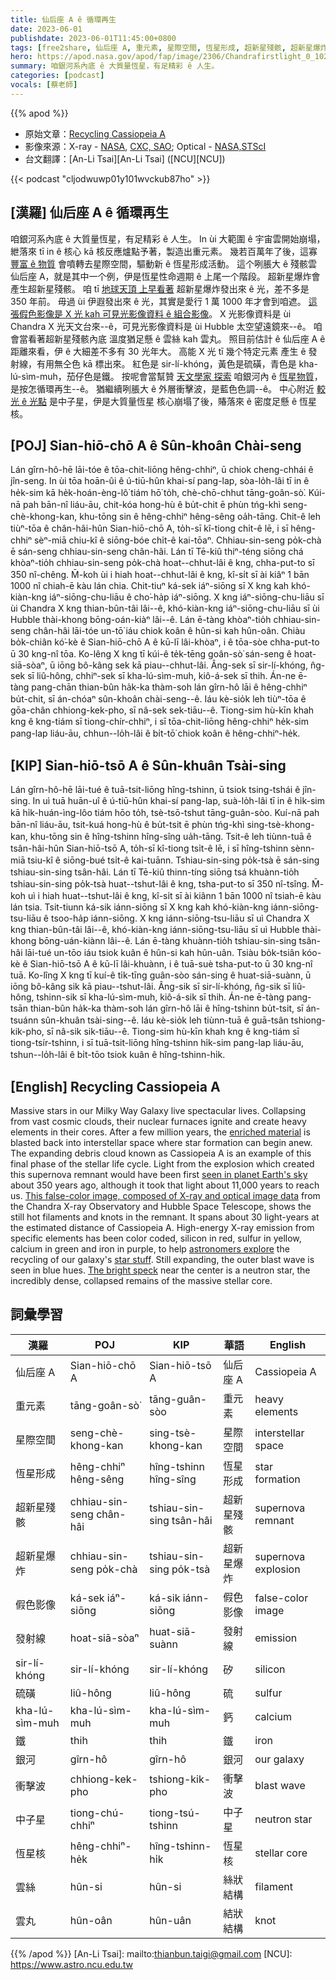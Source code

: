 ```yaml
---
title: 仙后座 A ê 循環再生
date: 2023-06-01
publishdate: 2023-06-01T11:45:00+0800
tags: [free2share, 仙后座 A, 重元素, 星際空間, 恆星形成, 超新星殘骸, 超新星爆炸, 假色影像, 發射線, sir-lí-khóng, 硫磺, kha-lú-sìm-muh, 鐵, 銀河, 衝擊波, 中子星, 恆星核, 雲絲, 雲丸]
hero: https://apod.nasa.gov/apod/fap/image/2306/Chandrafirstlight_0_1024.jpg
summary: 咱銀河系內底 ê 大質量恆星，有足精彩 ê 人生。
categories: [podcast]
vocals: [蔡老師]
---
```


{{% apod %}}

- 原始文章：[Recycling Cassiopeia A](https://apod.nasa.gov/apod/ap230601.html)
- 影像來源：X-ray - [NASA](https://www.nasa.gov/), [CXC, SAO](http://chandra.harvard.edu/); Optical - [NASA,STScI](http://www.stsci.edu/)
- 台文翻譯：[An-Li Tsai][An-Li Tsai] ([NCU][NCU])

{{< podcast "cljodwuwp01y101wvckub87ho" >}}

## [漢羅] 仙后座 A ê 循環再生
咱銀河系內底 ê 大質量恆星，有足精彩 ê 人生。
In ùi 大範圍 ê 宇宙雲開始崩塌，紲落來 tī in ê 核心 kā 核反應爐點予著，製造出重元素。
幾若百萬年了後，這寡 [豐富 ê 物質][enriched material] 會噴轉去星際空間，驅動新 ê 恆星形成活動。
這个咧脹大 ê 殘骸雲 仙后座 A，就是其中一个例，伊是恆星性命週期 ê 上尾一个階段。
超新星爆炸會產生超新星殘骸。
咱 tī [地球天頂 上早看著][seen in planet Earth's sky] 超新星爆炸發出來 ê 光，差不多是 350 年前。
毋過 ùi 伊遐發出來 ê 光，其實是愛行 1 萬 1000 年才會到咱遮。
[這張假色影像是 X 光 kah 可見光影像資料 ê 組合影像][This false-color image, composed of X-ray and optical image data]。
X 光影像資料是 ùi Chandra X 光天文台來--ê，可見光影像資料是 ùi Hubble 太空望遠鏡來--ê。
咱會當看著超新星殘骸內底 溫度猶足懸 ê 雲絲 kah 雲丸。
照目前估計 ê 仙后座 A ê 距離來看，伊 ê 大細差不多有 30 光年大。
高能 X 光 tī 幾个特定元素 產生 ê 發射線，有用無仝色 kā 標出來。
紅色是 sir-lí-khóng，黃色是硫磺，青色是 kha-lú-sìm-muh，茄仔色是鐵。
按呢會當幫贊 [天文學家 探索][astronomers explore] 咱銀河內 ê [恆星物質][star stuff]，是按怎循環再生--ê。
猶繼續咧脹大 ê 外層衝擊波，是藍色色調--ê。
中心附近 [較光 ê 光點][The bright speck] 是中子星，伊是大質量恆星 核心崩塌了後，賰落來 ê 密度足懸 ê 恆星核。

## [POJ] Sian-hiō-chō A ê Sûn-khoân Chài-seng
Lán gîrn-hô-hē lāi-tóe ê tōa-chit-liōng hêng-chhiⁿ, ū chiok cheng-chhái ê jîn-seng.
In ùi tōa hoān-ûi ê ú-tiū-hûn khai-sí pang-lap, sòa-lo̍h-lâi tī in ê he̍k-sim kā he̍k-hoán-èng-lô͘ tiám hō͘ to̍h, chè-chō-chhut tāng-goân-sò͘.
Kúi-nā pah bān-nî liáu-āu, chit-kóa hong-hù ê bu̍t-chit ē phùn tńg-khì seng-chè-khong-kan, khu-tōng sin ê hêng-chhiⁿ hêng-sêng oa̍h-tāng.
Chit-ê leh tiùⁿ-tōa ê chân-hâi-hûn Sian-hiō-chō A, to̍h-sī kî-tiong chi̍t-ê lē, i sī hêng-chhiⁿ sèⁿ-miā chiu-kî ê siōng-bóe chi̍t-ê kai-tōaⁿ.
Chhiau-sin-seng po̍k-chà ē sán-seng chhiau-sin-seng chân-hâi.
Lán tī Tē-kiû thiⁿ-téng siōng chá khòaⁿ-tio̍h chhiau-sin-seng po̍k-chà hoat--chhut-lâi ê kng, chha-put-to sī 350 nî-chêng.
M̄-koh ùi i hiah hoat--chhut-lâi ê kng, kî-si̍t sī ài kiâⁿ 1 bān 1000 nî chiah-ē kàu lán chia.
Chit-tiuⁿ ká-sek iáⁿ-siōng sī X kng kah khó-kiàn-kng iáⁿ-siōng-chu-liāu ê cho͘-ha̍p iáⁿ-siōng.
X kng iáⁿ-siōng-chu-liāu sī ùi Chandra X kng thian-bûn-tâi lâi--ê, khó-kiàn-kng iáⁿ-siōng-chu-liāu sī ùi Hubble thài-khong bōng-oán-kiàⁿ lâi--ê.
Lán ē-tàng khòaⁿ-tio̍h chhiau-sin-seng chân-hâi lāi-tóe un-tō͘ iáu chiok koân ê hûn-si kah hûn-oân.
Chiàu bo̍k-chiân kó͘-kè ê Sian-hiō-chō A ê kū-lī lâi-khòaⁿ, i ê tōa-sòe chha-put-to ū 30 kng-nî tōa.
Ko-lêng X kng tī kúi-ê te̍k-tēng goân-sò͘ sán-seng ê hoat-siā-sòaⁿ, ū iōng bô-kâng sek kā piau--chhut-lâi.
Âng-sek sī sir-lí-khóng, n̂g-sek sī liû-hông, chhiⁿ-sek sī kha-lú-sìm-muh, kiô-á-sek sī thih.
Án-ne ē-tàng pang-chān thian-bûn ha̍k-ka thàm-soh lán gîrn-hô lāi ê hêng-chhiⁿ bu̍t-chit, sī án-chóaⁿ sûn-khoân chài-seng--ê.
Iáu kè-sio̍k leh tiùⁿ-tōa ê gōa-chân chhiong-kek-pho, sī nâ-sek sek-tiāu--ê.
Tiong-sim hù-kīn khah kng ê kng-tiám sī tiong-chír-chhiⁿ, i sī tōa-chit-liōng hêng-chhiⁿ he̍k-sim pang-lap liáu-āu, chhun--lo̍h-lâi ê bi̍t-tō͘ chiok koân ê hêng-chhiⁿ-he̍k.

## [KIP] Sian-hiō-tsō A ê Sûn-khuân Tsài-sing
Lán gîrn-hô-hē lāi-tué ê tuā-tsit-liōng hîng-tshinn, ū tsiok tsing-tshái ê jîn-sing.
In uì tuā huān-uî ê ú-tiū-hûn khai-sí pang-lap, suà-lo̍h-lâi tī in ê hi̍k-sim kā hi̍k-huán-ìng-lôo tiám hōo to̍h, tsè-tsō-tshut tāng-guân-sòo.
Kuí-nā pah bān-nî liáu-āu, tsit-kuá hong-hù ê bu̍t-tsit ē phùn tńg-khì sing-tsè-khong-kan, khu-tōng sin ê hîng-tshinn hîng-sîng ua̍h-tāng.
Tsit-ê leh tiùnn-tuā ê tsân-hâi-hûn Sian-hiō-tsō A, to̍h-sī kî-tiong tsi̍t-ê lē, i sī hîng-tshinn sènn-miā tsiu-kî ê siōng-bué tsi̍t-ê kai-tuānn.
Tshiau-sin-sing po̍k-tsà ē sán-sing tshiau-sin-sing tsân-hâi.
Lán tī Tē-kiû thinn-tíng siōng tsá khuànn-tio̍h tshiau-sin-sing po̍k-tsà huat--tshut-lâi ê kng, tsha-put-to sī 350 nî-tsîng.
M̄-koh uì i hiah huat--tshut-lâi ê kng, kî-si̍t sī ài kiânn 1 bān 1000 nî tsiah-ē kàu lán tsia.
Tsit-tiunn ká-sik iánn-siōng sī X kng kah khó-kiàn-kng iánn-siōng-tsu-liāu ê tsoo-ha̍p iánn-siōng.
X kng iánn-siōng-tsu-liāu sī uì Chandra X kng thian-bûn-tâi lâi--ê, khó-kiàn-kng iánn-siōng-tsu-liāu sī uì Hubble thài-khong bōng-uán-kiànn lâi--ê.
Lán ē-tàng khuànn-tio̍h tshiau-sin-sing tsân-hâi lāi-tué un-tōo iáu tsiok kuân ê hûn-si kah hûn-uân.
Tsiàu bo̍k-tsiân kóo-kè ê Sian-hiō-tsō A ê kū-lī lâi-khuànn, i ê tuā-suè tsha-put-to ū 30 kng-nî tuā.
Ko-lîng X kng tī kuí-ê ti̍k-tīng guân-sòo sán-sing ê huat-siā-suànn, ū iōng bô-kâng sik kā piau--tshut-lâi.
Âng-sik sī sir-lí-khóng, n̂g-sik sī liû-hông, tshinn-sik sī kha-lú-sìm-muh, kiô-á-sik sī thih.
Án-ne ē-tàng pang-tsān thian-bûn ha̍k-ka thàm-soh lán gîrn-hô lāi ê hîng-tshinn bu̍t-tsit, sī án-tsuánn sûn-khuân tsài-sing--ê.
Iáu kè-sio̍k leh tiùnn-tuā ê guā-tsân tshiong-kik-pho, sī nâ-sik sik-tiāu--ê.
Tiong-sim hù-kīn khah kng ê kng-tiám sī tiong-tsír-tshinn, i sī tuā-tsit-liōng hîng-tshinn hi̍k-sim pang-lap liáu-āu, tshun--lo̍h-lâi ê bi̍t-tōo tsiok kuân ê hîng-tshinn-hi̍k.

## [English] Recycling Cassiopeia A
Massive stars in our Milky Way Galaxy live spectacular lives.
Collapsing from vast cosmic clouds, their nuclear furnaces ignite and create heavy elements in their cores.
After a few million years, the [enriched material][enriched material] is blasted back into interstellar space where star formation can begin anew.
The expanding debris cloud known as Cassiopeia A is an example of this final phase of the stellar life cycle.
Light from the explosion which created this supernova remnant would have been first [seen in planet Earth's sky][seen in planet Earth's sky] about 350 years ago, although it took that light about 11,000 years to reach us.
[This false-color image, composed of X-ray and optical image data][This false-color image, composed of X-ray and optical image data] from the Chandra X-ray Observatory and Hubble Space Telescope, shows the still hot filaments and knots in the remnant.
It spans about 30 light-years at the estimated distance of Cassiopeia A.
High-energy X-ray emission from specific elements has been color coded, silicon in red, sulfur in yellow, calcium in green and iron in purple, to help [astronomers explore][astronomers explore] the recycling of our galaxy's [star stuff][star stuff].
Still expanding, the outer blast wave is seen in blue hues.
[The bright speck][The bright speck] near the center is a neutron star, the incredibly dense, collapsed remains of the massive stellar core.

## 詞彙學習

|漢羅|POJ|KIP|華語|English|
|-|-|-|-|-|
|仙后座 A|Sian-hiō-chō A|Sian-hiō-tsō A|仙后座 A|Cassiopeia A|
|重元素|tāng-goân-sò͘|tāng-guân-sòo|重元素|heavy elements|
|星際空間|seng-chè-khong-kan|sing-tsè-khong-kan|星際空間|interstellar space|
|恆星形成|hêng-chhiⁿ hêng-sêng|hîng-tshinn hîng-sîng|恆星形成|star formation|
|超新星殘骸|chhiau-sin-seng chân-hâi|tshiau-sin-sing tsân-hâi|超新星殘骸|supernova remnant|
|超新星爆炸|chhiau-sin-seng po̍k-chà|tshiau-sin-sing po̍k-tsà|超新星爆炸|supernova explosion|
|假色影像|ká-sek iáⁿ-siōng|ká-sik iánn-siōng|假色影像|false-color image|
|發射線|hoat-siā-sòaⁿ|huat-siā-suànn|發射線|emission|
|sir-lí-khóng|sir-lí-khóng|sir-lí-khóng|矽|silicon|
|硫磺|liû-hông|liû-hông|硫|sulfur|
|kha-lú-sìm-muh|kha-lú-sìm-muh|kha-lú-sìm-muh|鈣|calcium|
|鐵|thih|thih|鐵|iron|
|銀河|gîrn-hô|gîrn-hô|銀河|our galaxy|
|衝擊波|chhiong-kek-pho|tshiong-kik-pho|衝擊波|blast wave|
|中子星|tiong-chú-chhiⁿ|tiong-tsú-tshinn|中子星|neutron star|
|恆星核|hêng-chhiⁿ-he̍k|hîng-tshinn-hi̍k|恆星核|stellar core|
|雲絲|hûn-si|hûn-si|絲狀結構|filament|
|雲丸|hûn-oân|hûn-uân|結狀結構|knot|

{{% /apod %}}
[An-Li Tsai]: mailto:thianbun.taigi@gmail.com
[NCU]: https://www.astro.ncu.edu.tw

[copyright]: https://apod.nasa.gov/apod/fap/lib/about_apod.html#srapply
[License]: https://creativecommons.org/licenses/by/2.0/

[enriched material]:https://apod.nasa.gov/apod/ap190801.html
[seen in planet Earth's sky]:https://spider.seds.org/spider/Vars/casA.html
[This false-color image, composed of X-ray and optical image data]:https://www.nasa.gov/mission_pages/chandra/images/the-latest-look-at-first-light-from-chandra.html
[astronomers explore]:https://arxiv.org/abs/1111.7316
[star stuff]:https://apod.nasa.gov/apod/ap171119.html
[The bright speck]:https://apod.nasa.gov/apod/ap170501.html
